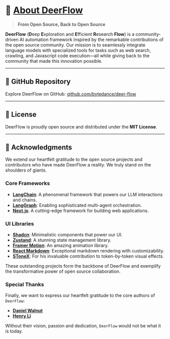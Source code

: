 # 🦌 [About DeerFlow](https://github.com/bytedance/deer-flow)

> **From Open Source, Back to Open Source**

**DeerFlow** (**D**eep **E**xploration and **E**fficient **R**esearch **Flow**) is a community-driven AI automation framework inspired by the remarkable contributions of the open source community. Our mission is to seamlessly integrate language models with specialized tools for tasks such as web search, crawling, and Javascript code execution—all while giving back to the community that made this innovation possible.

---

## 🌟 GitHub Repository

Explore DeerFlow on GitHub: [github.com/bytedance/deer-flow](https://github.com/bytedance/deer-flow)

---

## 📜 License

DeerFlow is proudly open source and distributed under the **MIT License**.

---

## 🙌 Acknowledgments

We extend our heartfelt gratitude to the open source projects and contributors who have made DeerFlow a reality. We truly stand on the shoulders of giants.

### Core Frameworks
- **[LangChain](https://github.com/langchain-ai/langchain)**: A phenomenal framework that powers our LLM interactions and chains.
- **[LangGraph](https://github.com/langchain-ai/langgraph)**: Enabling sophisticated multi-agent orchestration.
- **[Next.js](https://nextjs.org/)**: A cutting-edge framework for building web applications.

### UI Libraries
- **[Shadcn](https://ui.shadcn.com/)**: Minimalistic components that power our UI.
- **[Zustand](https://zustand.docs.pmnd.rs/)**: A stunning state management library.
- **[Framer Motion](https://www.framer.com/motion/)**: An amazing animation library.
- **[React Markdown](https://www.npmjs.com/package/react-markdown)**: Exceptional markdown rendering with customizability.
- **[SToneX](https://github.com/stonexer)**: For his invaluable contribution to token-by-token visual effects.

These outstanding projects form the backbone of DeerFlow and exemplify the transformative power of open source collaboration.

### Special Thanks
Finally, we want to express our heartfelt gratitude to the core authors of `DeerFlow`:

- **[Daniel Walnut](https://github.com/hetaoBackend/)**
- **[Henry Li](https://github.com/magiccube/)**

Without their vision, passion and dedication, `DeerFlow` would not be what it is today.
